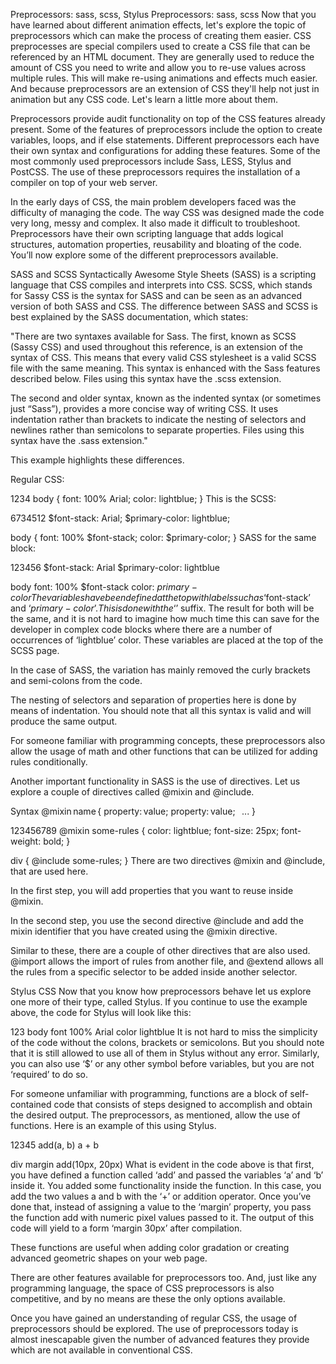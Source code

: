 Preprocessors: sass, scss, Stylus
Preprocessors: sass, scss
Now that you have learned about different animation effects, let's explore the topic of preprocessors which can make the process of creating them easier. CSS preprocesses are special compilers used to create a CSS file that can be referenced by an HTML document. They are generally used to reduce the amount of CSS you need to write and allow you to re-use values across multiple rules. This will make re-using animations and effects much easier. And because preprocessors are an extension of CSS they'll help not just in animation but any CSS code. Let's learn a little more about them.

Preprocessors provide audit functionality on top of the CSS features already present. Some of the features of preprocessors include the option to create variables, loops, and if else statements. Different preprocessors each have their own syntax and configurations for adding these features. Some of the most commonly used preprocessors include Sass, LESS, Stylus and PostCSS. The use of these preprocessors requires the installation of a compiler on top of your web server. 

In the early days of CSS, the main problem developers faced was the difficulty of managing the code. The way CSS was designed made the code very long, messy and complex. It also made it difficult to troubleshoot. Preprocessors have their own scripting language that adds logical structures, automation properties, reusability and bloating of the code. You’ll now explore some of the different preprocessors available.

SASS and SCSS
Syntactically Awesome Style Sheets (SASS) is a scripting language that CSS compiles and interprets into CSS. SCSS, which stands for Sassy CSS is the syntax for SASS and can be seen as an advanced version of both SASS and CSS. The difference between SASS and SCSS is best explained by the SASS documentation, which states:

"There are two syntaxes available for Sass. The first, known as SCSS (Sassy CSS) and used throughout this reference, is an extension of the syntax of CSS. This means that every valid CSS stylesheet is a valid SCSS file with the same meaning. This syntax is enhanced with the Sass features described below. Files using this syntax have the .scss extension.

The second and older syntax, known as the indented syntax (or sometimes just “Sass”), provides a more concise way of writing CSS. It uses indentation rather than brackets to indicate the nesting of selectors and newlines rather than semicolons to separate properties. Files using this syntax have the .sass extension."

This example highlights these differences.

Regular CSS:

1234
body { 
    font: 100% Arial; 
    color: lightblue; 
} 
This is the SCSS: 

6734512
$font-stack: Arial; 
$primary-color: lightblue; 

body { 
  font: 100% $font-stack; 
  color: $primary-color; 
} 
SASS for the same block:   

123456
$font-stack: Arial 
$primary-color: lightblue 

body 
  font: 100% $font-stack 
  color: $primary-color 
The variables have been defined at the top with labels such as ‘$font-stack’ and ‘$primary-color’. This is done with the ‘$’ suffix. The result for both will be the same, and it is not hard to imagine how much time this can save for the developer in complex code blocks where there are a number of occurrences of ‘lightblue’ color. These variables are placed at the top of the SCSS page. 

In the case of SASS, the variation has mainly removed the curly brackets and semi-colons from the code. 

The nesting of selectors and separation of properties here is done by means of indentation. You should note that all this syntax is valid and will produce the same output. 

For someone familiar with programming concepts, these preprocessors also allow the usage of math and other functions that can be utilized for adding rules conditionally. 

Another important functionality in SASS is the use of directives. Let us explore a couple of directives called @mixin and @include. 

Syntax
@mixin name {
property: value;
property: value;
  ...
}

123456789
@mixin some-rules { 
    color: lightblue; 
    font-size: 25px; 
    font-weight: bold; 
}

div { 
    @include some-rules; 
} 
There are two directives @mixin and @include, that are used here. 

In the first step, you will add properties that you want to reuse inside @mixin. 

In the second step, you use the second directive @include and add the mixin identifier that you have created using the @mixin directive. 

Similar to these, there are a couple of other directives that are also used. @import allows the import of rules from another file, and @extend allows all the rules from a specific selector to be added inside another selector. 

Stylus CSS
Now that you know how preprocessors behave let us explore one more of their type, called Stylus. If you continue to use the example above, the code for Stylus will look like this:  

123
body 
  font 100% Arial 
  color lightblue 
It is not hard to miss the simplicity of the code without the colons, brackets or semicolons. But you should note that it is still allowed to use all of them in Stylus without any error. Similarly, you can also use ‘$’ or any other symbol before variables, but you are not ‘required’ to do so. 

For someone unfamiliar with programming, functions are a block of self-contained code that consists of steps designed to accomplish and obtain the desired output. The preprocessors, as mentioned, allow the use of functions. Here is an example of this using Stylus.  

12345
add(a, b) 
  a + b 

div 
  margin add(10px, 20px) 
What is evident in the code above is that first, you have defined a function called ‘add’ and passed the variables ‘a’ and ‘b’ inside it. You added some functionality inside the function. In this case, you add the two values a and b with the ‘+’ or addition operator. Once you’ve done that, instead of assigning a value to the ‘margin’ property, you pass the function add with numeric pixel values passed to it. The output of this code will yield to a form ‘margin 30px’ after compilation. 

These functions are useful when adding color gradation or creating advanced geometric shapes on your web page. 

There are other features available for preprocessors too. And, just like any programming language, the space of CSS preprocessors is also competitive, and by no means are these the only options available. 

Once you have gained an understanding of regular CSS, the usage of preprocessors should be explored. The use of preprocessors today is almost inescapable given the number of advanced features they provide which are not available in conventional CSS. 